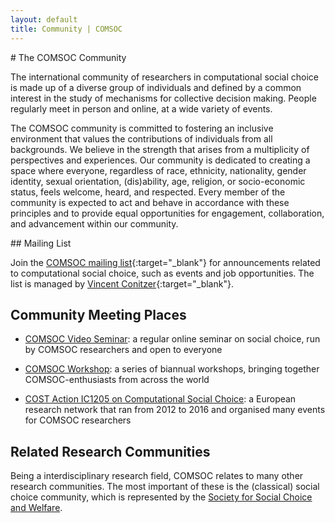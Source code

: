 ```yaml
---
layout: default
title: Community | COMSOC
---
```


<section markdown="1">
# The COMSOC Community

The international community of researchers in computational social choice 
is made up of a diverse group of individuals and 
defined by a common interest in the study of mechanisms for collective decision making. 
People regularly meet in person and online, at a wide variety of events.

The COMSOC community is committed to fostering an inclusive environment that values 
the contributions of individuals from all backgrounds. We believe in the strength that arises from 
a multiplicity of perspectives and experiences. Our community is dedicated to creating a space
where everyone, regardless of race, ethnicity, nationality, gender identity, sexual orientation, 
(dis)ability, age, religion, or socio-economic status, feels welcome, heard, and respected. 
Every member of the community is expected to act and behave in accordance with these principles and 
to provide equal opportunities for engagement, collaboration, and advancement within our community.

</section>

<section markdown="1">
## Mailing List

Join the [COMSOC mailing list](https://lists.duke.edu/sympa/info/comsoc){:target="_blank"} for announcements related to computational social choice, such as events and job opportunities. The list is managed by [Vincent Conitzer](https://www.cs.cmu.edu/~conitzer/){:target="_blank"}.
</section>

<section markdown="1">

## Community Meeting Places

- [COMSOC Video Seminar](video-seminar): a regular online seminar on social choice,
  run by COMSOC researchers and open to everyone

- [COMSOC Workshop](workshops): a series of biannual workshops,
  bringing together COMSOC-enthusiasts from across the world

- [COST Action IC1205 on Computational Social Choice](https://archive.illc.uva.nl/COST-IC1205/):
  a European research network that ran from 2012 to 2016 and organised many events for COMSOC researchers

</section>

<section markdown="1">

## Related Research Communities

Being a interdisciplinary research field, COMSOC relates to many other research communities.
The most important of these is the (classical) social choice community, which is represented 
by the [Society for Social Choice and Welfare](https://scwsociety.org/).

</section>

